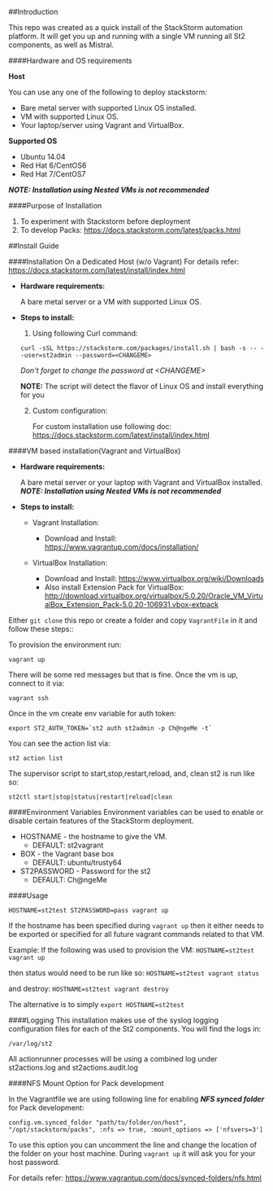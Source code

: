 ##Introduction

This repo was created as a quick install of the StackStorm automation platform.  It will get you up and running with a single VM running all St2 components, as well as Mistral.

####Hardware and OS requirements


**Host**

You can use any one of the following to deploy stackstorm:
 * Bare metal server with supported Linux OS installed.
 * VM with supported Linux OS.
 * Your laptop/server using Vagrant and VirtualBox.

**Supported OS**
 * Ubuntu 14.04
 * Red Hat 6/CentOS6
 * Red Hat 7/CentOS7

***NOTE: Installation using Nested VMs is not recommended***

####Purpose of Installation

1. To experiment with Stackstorm before deployment
2. To develop Packs: https://docs.stackstorm.com/latest/packs.html

##Install Guide

####Installation On a Dedicated Host (w/o Vagrant)
 For details refer: https://docs.stackstorm.com/latest/install/index.html

 - **Hardware requirements:**

   A bare metal server or a VM with supported Linux OS.

 - **Steps to install:**
   1. Using following Curl command:

     ``curl -sSL https://stackstorm.com/packages/install.sh | bash -s -- --user=st2admin --password=<CHANGEME>``

      _Don't forget to change the password at \<CHANGEME\>_

      **NOTE:** The script will detect the flavor of Linux OS and install everything for you

   2. Custom configuration:

       For custom installation use following doc:
       https://docs.stackstorm.com/latest/install/index.html

####VM based installation(Vagrant and VirtualBox)

 - **Hardware requirements:**

   A bare metal server or your laptop with Vagrant and VirtualBox installed.
   ***NOTE: Installation using Nested VMs is not recommended***

 - **Steps to install:**

      - Vagrant Installation:
         - Download and Install: https://www.vagrantup.com/docs/installation/

      - VirtualBox Installation:
         - Download and Install: https://www.virtualbox.org/wiki/Downloads
         - Also install Extension Pack for VirtualBox: http://download.virtualbox.org/virtualbox/5.0.20/Oracle_VM_VirtualBox_Extension_Pack-5.0.20-106931.vbox-extpack

Either `git clone` this repo or create a folder and copy `VagrantFile` in it and follow these steps::

To provision the environment run:

    vagrant up

There will be some red messages but that is fine.  Once the vm is up, connect to it via:

    vagrant ssh

Once in the vm create env variable for auth token:

    export ST2_AUTH_TOKEN=`st2 auth st2admin -p Ch@ngeMe -t`

You can see the action list via:

    st2 action list

The supervisor script to start,stop,restart,reload, and, clean st2 is run like so:

    st2ctl start|stop|status|restart|reload|clean

####Environment Variables
Environment variables can be used to enable or disable certain features of the StackStorm deployment.

* HOSTNAME - the hostname to give the VM.
    * DEFAULT: st2vagrant
* BOX - the Vagrant base box
    * DEFAULT: ubuntu/trusty64
* ST2PASSWORD - Password for the st2
    * DEFAULT: Ch@ngeMe

####Usage

`HOSTNAME=st2test ST2PASSWORD=pass vagrant up`

If the hostname has been specified during `vagrant up` then it either needs to be exported or specified for all future vagrant commands related to that VM.

Example:
If the following was used to provision the VM:
`HOSTNAME=st2test vagrant up`

then status would need to be run like so:
`HOSTNAME=st2test vagrant status`

and destroy:
`HOSTNAME=st2test vagrant destroy`

The alternative is to simply `export HOSTNAME=st2test`

####Logging
This installation makes use of the syslog logging configuration files for each of the St2 components.  You will find the logs in:

`/var/log/st2`

All actionrunner processes will be using a combined log under st2actions.log and st2actions.audit.log

####NFS Mount Option for Pack development

In the Vagrantfile we are using following line for enabling ***NFS synced folder*** for Pack development:

`config.vm.synced_folder "path/to/folder/on/host", "/opt/stackstorm/packs", :nfs => true, :mount_options => ['nfsvers=3']`

To use this option you can uncomment the line and change the location of the folder on your host machine. During `vagrant up` it will ask you for your host password.

For details refer: https://www.vagrantup.com/docs/synced-folders/nfs.html
